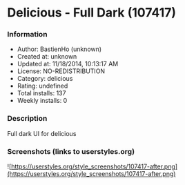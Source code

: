 # Delicious - Full Dark (107417)

### Information
- Author: BastienHo (unknown)
- Created at: unknown
- Updated at: 11/18/2014, 10:13:17 AM
- License: NO-REDISTRIBUTION
- Category: delicious
- Rating: undefined
- Total installs: 137
- Weekly installs: 0


### Description
Full dark UI for delicious


### Screenshots (links to userstyles.org)
![https://userstyles.org/style_screenshots/107417-after.png](https://userstyles.org/style_screenshots/107417-after.png)


